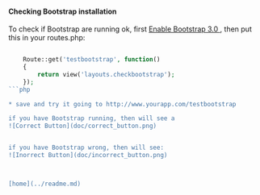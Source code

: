 #### Checking Bootstrap installation ####

To check if Bootstrap are running ok, first [Enable Bootstrap 3.0 ](doc/bootstrap.md), then put this in your routes.php:

```php

	Route::get('testbootstrap', function()
	{
	    return view('layouts.checkbootstrap');
	});
```php

* save and try it going to http://www.yourapp.com/testbootstrap 

if you have Bootstrap running, then will see a 
![Correct Button](doc/correct_button.png)


if you have Bootstrap wrong, then will see:
![Inorrect Button](doc/incorrect_button.png)



[home](../readme.md)